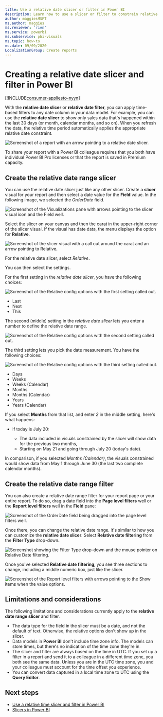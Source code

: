 ```yaml
---
title: Use a relative date slicer or filter in Power BI
description: Learn how to use a slicer or filter to constrain relative date ranges in Power BI.
author: maggiesMSFT
ms.author: maggies
ms.reviewer: 'rien'
ms.service: powerbi
ms.subservice: pbi-visuals
ms.topic: how-to
ms.date: 09/09/2020
LocalizationGroup: Create reports
---
```


# Creating a relative date slicer and filter in Power BI

[!INCLUDE[consumer-appliesto-nyyn](../includes/consumer-appliesto-nyyn.md)]

With the **relative date slicer** or **relative date filter**, you can apply time-based filters to any date column in your data model. For example, you can use the **relative date slicer** to show only sales data that's happened within the last 30 days (or month, calendar months, and so on). When you refresh the data, the relative time period automatically applies the appropriate relative date constraint.

![Screenshot of a report with an arrow pointing to a relative date slicer.](media/desktop-slicer-filter-date-range/relative-date-range-slicer-filter-01.png)

To share your report with a Power BI colleague requires that you both have individual Power BI Pro licenses or that the report is saved in Premium capacity.

## Create the relative date range slicer

You can use the relative date slicer just like any other slicer. Create a **slicer** visual for your report and then select a date value for the **Field** value. In the following image, we selected the *OrderDate* field.

![Screenshot of the Visualizations pane with arrows pointing to the slicer visual icon and the Field well.](media/desktop-slicer-filter-date-range/relative-date-range-slicer-filter-02.png)

Select the slicer on your canvas and then the carat in the upper-right corner of the slicer visual. If the visual has date data, the menu displays the option for **Relative**.

![Screenshot of the slicer visual with a call out around the carat and an arrow pointing to Relative.](media/desktop-slicer-filter-date-range/relative-date-range-slicer-filter-03.png)

For the relative date slicer, select *Relative*.

You can then select the settings.

For the first setting in the *relative date slicer*, you have the following choices:

![Screenshot of the Relative config options with the first setting called out.](media/desktop-slicer-filter-date-range/relative-date-range-slicer-filter-04.png)

* Last
* Next
* This

The second (middle) setting in the *relative date slicer* lets you enter a number to define the relative date range.

![Screenshot of the Relative config options with the second setting called out.](media/desktop-slicer-filter-date-range/relative-date-range-slicer-filter-04a.png)

The third setting lets you pick the date measurement. You have the following choices:

![Screenshot of the Relative config options with the third setting called out.](media/desktop-slicer-filter-date-range/relative-date-range-slicer-filter-05.png)

* Days
* Weeks
* Weeks (Calendar)
* Months
* Months (Calendar)
* Years
* Years (Calendar)

If you select **Months** from that list, and enter *2* in the middle setting, here's what happens:

* If today is July 20:

    - The data included in visuals constrained by the slicer will show data for the previous two months,
    - Starting on May 21 and going through July 20 (today's date).

In comparison, if you selected *Months (Calendar)*, the visuals constrained would show data from May 1 through June 30 (the last two complete calendar months).

## Create the relative date range filter

You can also create a relative date range filter for your report page or your entire report. To do so, drag a date field into the **Page level filters** well or the **Report level filters** well in the **Field** pane:

![Screenshot of the OrderDate field being dragged into the page level filters well.](media/desktop-slicer-filter-date-range/relative-date-range-slicer-filter-06.png)

Once there, you can change the relative date range. It's similar to how you can customize the **relative date slicer**. Select **Relative date filtering** from the **Filter Type** drop-down.

![Screenshot showing the Filter Type drop-down and the mouse pointer on Relative Date filtering.](media/desktop-slicer-filter-date-range/relative-date-range-slicer-filter-07.png)

Once you've selected **Relative date filtering**, you see three sections to change, including a middle numeric box, just like the slicer.

![Screenshot of the Report level filters with arrows pointing to the Show items when the value options.](media/desktop-slicer-filter-date-range/relative-date-range-slicer-filter-08.png)

## Limitations and considerations

The following limitations and considerations currently apply to the **relative date range slicer** and filter.

* The data type for the field in the slicer must be a date, and not the default of text. Otherwise, the relative options don't show up in the slicer.
* Data models in **Power BI** don't include time zone info. The models can store times, but there's no indication of the time zone they're in.
* The slicer and filter are always based on the time in UTC. If you set up a filter in a report and send it to a colleague in a different time zone, you both see the same data. Unless you are in the UTC time zone, you and your colleague must account for the time offset you experience.
* You can convert data captured in a local time zone to UTC using the **Query Editor**.

## Next steps

- [Use a relative time slicer and filter in Power BI](../create-reports/slicer-filter-relative-time.md)
- [Slicers in Power BI](power-bi-visualization-slicers.md)
